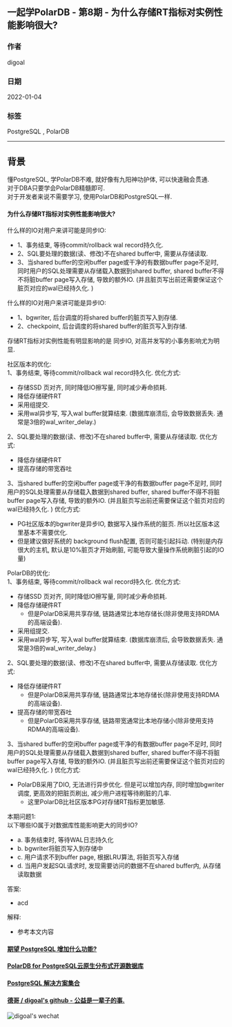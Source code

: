 ## 一起学PolarDB - 第8期 - 为什么存储RT指标对实例性能影响很大?      
                            
### 作者                     
digoal                            
                            
### 日期                            
2022-01-04                           
                            
### 标签                            
PostgreSQL , PolarDB                             
                            
----                            
                            
## 背景            
懂PostgreSQL, 学PolarDB不难, 就好像有九阳神功护体, 可以快速融会贯通.                   
对于DBA只要学会PolarDB精髓即可.                   
对于开发者来说不需要学习, 使用PolarDB和PostgreSQL一样.                              
        
#### 为什么存储RT指标对实例性能影响很大?    
什么样的IO对用户来讲可能是同步IO:   
- 1、事务结束, 等待commit/rollback wal record持久化.   
- 2、SQL要处理的数据(读、修改)不在shared buffer中, 需要从存储读取.   
- 3、当shared buffer的空闲buffer page或干净的有数据buffer page不足时, 同时用户的SQL处理需要从存储载入数据到shared buffer, shared buffer不得不将脏buffer page写入存储, 导致的额外IO. (并且脏页写出前还需要保证这个脏页对应的wal已经持久化. )   
  
什么样的IO对用户来讲可能是异步IO:   
- 1、bgwriter, 后台调度的将shared buffer的脏页写入到存储.   
- 2、checkpoint, 后台调度的将shared buffer的脏页写入到存储.   
  
存储RT指标对实例性能有明显影响的是 同步IO, 对高并发写的小事务影响尤为明显.   
  
社区版本的优化:    
1、事务结束, 等待commit/rollback wal record持久化.  优化方式:   
- 存储SSD 页对齐, 同时降低IO擦写量, 同时减少寿命损耗.   
- 降低存储硬件RT  
- 采用组提交.    
- 采用wal异步写, 写入wal buffer就算结束. (数据库崩溃后, 会导致数据丢失. 通常是3倍的wal_writer_delay.)  
  
2、SQL要处理的数据(读、修改)不在shared buffer中, 需要从存储读取. 优化方式:   
- 降低存储硬件RT  
- 提高存储的带宽吞吐  
  
3、当shared buffer的空闲buffer page或干净的有数据buffer page不足时, 同时用户的SQL处理需要从存储载入数据到shared buffer, shared buffer不得不将脏buffer page写入存储, 导致的额外IO. (并且脏页写出前还需要保证这个脏页对应的wal已经持久化. ) 优化方式:   
- PG社区版本的bgwriter是异步IO, 数据写入操作系统的脏页. 所以社区版本这里基本不需要优化.   
- 但是建议做好系统的 background flush配置, 否则可能引起抖动.  (特别是内存很大的主机, 默认是10%脏页才开始刷脏, 可能导致大量操作系统刷脏引起的IO量)  
  
         
PolarDB的优化:       
1、事务结束, 等待commit/rollback wal record持久化.  优化方式:   
- 存储SSD 页对齐, 同时降低IO擦写量, 同时减少寿命损耗.   
- 降低存储硬件RT   
    - 但是PolarDB采用共享存储, 链路通常比本地存储长(除非使用支持RDMA的高端设备).    
- 采用组提交.    
- 采用wal异步写, 写入wal buffer就算结束. (数据库崩溃后, 会导致数据丢失. 通常是3倍的wal_writer_delay.)    
  
2、SQL要处理的数据(读、修改)不在shared buffer中, 需要从存储读取. 优化方式:   
- 降低存储硬件RT  
    - 但是PolarDB采用共享存储, 链路通常比本地存储长(除非使用支持RDMA的高端设备).    
- 提高存储的带宽吞吐  
    - 但是PolarDB采用共享存储, 链路带宽通常比本地存储小(除非使用支持RDMA的高端设备).    
  
3、当shared buffer的空闲buffer page或干净的有数据buffer page不足时, 同时用户的SQL处理需要从存储载入数据到shared buffer, shared buffer不得不将脏buffer page写入存储, 导致的额外IO. (并且脏页写出前还需要保证这个脏页对应的wal已经持久化. ) 优化方式:   
- PolarDB采用了DIO, 无法进行异步优化. 但是可以增加内存, 同时增加bgwriter调度, 更高效的把脏页刷出, 减少用户进程等待刷脏的几率.    
    - 这里PolarDB比社区版本PG对存储RT指标更加敏感.   
  
本期问题1:        
以下哪些IO属于对数据库性能影响更大的同步IO?   
- a. 事务结束时, 等待WAL日志持久化         
- b. bgwriter将脏页写入到存储中   
- c. 用户请求不到buffer page, 根据LRU算法, 将脏页写入存储  
- d. 当用户发起SQL请求时, 发现需要访问的数据不在shared buffer内, 从存储读取数据   
                  
答案:                  
- acd          
              
解释:              
- 参考本文内容         
  
  
#### [期望 PostgreSQL 增加什么功能?](https://github.com/digoal/blog/issues/76 "269ac3d1c492e938c0191101c7238216")
  
  
#### [PolarDB for PostgreSQL云原生分布式开源数据库](https://github.com/ApsaraDB/PolarDB-for-PostgreSQL "57258f76c37864c6e6d23383d05714ea")
  
  
#### [PostgreSQL 解决方案集合](https://yq.aliyun.com/topic/118 "40cff096e9ed7122c512b35d8561d9c8")
  
  
#### [德哥 / digoal's github - 公益是一辈子的事.](https://github.com/digoal/blog/blob/master/README.md "22709685feb7cab07d30f30387f0a9ae")
  
  
![digoal's wechat](../pic/digoal_weixin.jpg "f7ad92eeba24523fd47a6e1a0e691b59")
  
